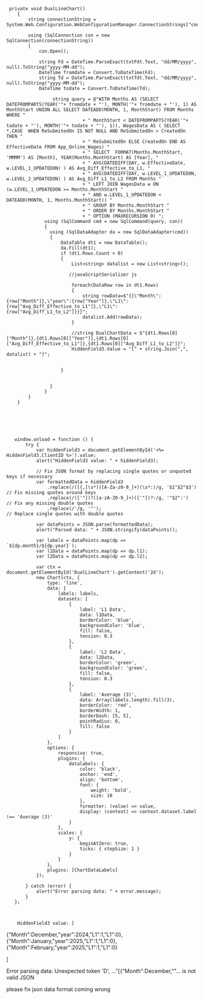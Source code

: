      private void DualLineChart()
        {
            string connectionString = System.Web.Configuration.WebConfigurationManager.ConnectionStrings["connect"].ConnectionString;

            using (SqlConnection con = new SqlConnection(connectionString))
            {
                con.Open();

                string Fd = DateTime.ParseExact(txtFdt.Text, "dd/MM/yyyy", null).ToString("yyyy-MM-dd");
                DateTime fromdate = Convert.ToDateTime(Fd);
                string Td = DateTime.ParseExact(txtTdt.Text, "dd/MM/yyyy", null).ToString("yyyy-MM-dd");
                DateTime todate = Convert.ToDateTime(Td);

                     string query = @"WITH Months AS (SELECT DATEFROMPARTS(YEAR('"+ fromdate + "'), MONTH('"+ fromdate + "'), 1) AS MonthStart UNION ALL SELECT DATEADD(MONTH, 1, MonthStart) FROM Months WHERE "
                                + " MonthStart < DATEFROMPARTS(YEAR('"+ todate + "'), MONTH('"+ todate + "'), 1)), WagesData AS ( SELECT *,CASE  WHEN ReSubmitedOn IS NOT NULL AND ReSubmitedOn > CreatedOn THEN "
                                + " ReSubmitedOn ELSE CreatedOn END AS EffectiveDate FROM App_Online_Wages) "
                                + " SELECT  FORMAT(Months.MonthStart, 'MMMM') AS [Month], YEAR(Months.MonthStart) AS [Year], "
                                + " AVG(DATEDIFF(DAY, w.EffectiveDate, w.LEVEL_1_UPDATEDON) ) AS Avg_Diff_Effective_to_L1, " 
                                + " AVG(DATEDIFF(DAY, w.LEVEL_1_UPDATEDON, w.LEVEL_2_UPDATEDON) ) AS Avg_Diff_L1_to_L2 FROM Months "
                                + " LEFT JOIN WagesData w ON (w.LEVEL_1_UPDATEDON >= Months.MonthStart "
                                + " AND w.LEVEL_1_UPDATEDON < DATEADD(MONTH, 1, Months.MonthStart)) "
                                + " GROUP BY Months.MonthStart "
                                + " ORDER BY Months.MonthStart "
                                + " OPTION (MAXRECURSION 0) ";
                  using (SqlCommand cmd = new SqlCommand(query, con))
                  {
                    using (SqlDataAdapter da = new SqlDataAdapter(cmd))
                    {
                        DataTable dt1 = new DataTable();
                        da.Fill(dt1);
                        if (dt1.Rows.Count > 0)
                        {
                            List<string> datalist = new List<string>();

                           //javaScriptSerializer js

                            foreach(DataRow row in dt1.Rows)
                            {
                                string rowData=$"{{\"Month\":{row["Month"]},\"year\":{row["Year"]},\"L1\":{row["Avg_Diff_Effective_to_L1"]},\"L1\":{row["Avg_Diff_L1_to_L2"]}}}";
                                datalist.Add(rowData);
                            }

                            //string DualChartData = $"{dt1.Rows[0]["Month"]},{dt1.Rows[0]["Year"]},{dt1.Rows[0]["Avg_Diff_Effective_to_L1"]},{dt1.Rows[0]["Avg_Diff_L1_to_L2"]}";
                            HiddenField3.Value = "[" + string.Join(",", datalist) + "]";


                        }


                    }
                  }
            }
        }






       window.onload = function () {
           try {
               var hiddenField3 = document.getElementById('<%= HiddenField3.ClientID %>').value;
               alert("HiddenField3 value: " + hiddenField3);

               // Fix JSON format by replacing single quotes or unquoted keys if necessary
               var formattedData = hiddenField3
                   .replace(/([{,]\s*)([A-Za-z0-9_]+)(\s*:)/g, '$1"$2"$3') // Fix missing quotes around keys
                   .replace(/(['"])?([a-zA-Z0-9_]+)(['"])?:/g, '"$2":')     // Fix any missing double quotes
                   .replace(/'/g, '"');                                     // Replace single quotes with double quotes

               var dataPoints = JSON.parse(formattedData);
               alert("Parsed data: " + JSON.stringify(dataPoints));

               var labels = dataPoints.map(dp => `${dp.month}/${dp.year}`);
               var l1Data = dataPoints.map(dp => dp.l1);
               var l2Data = dataPoints.map(dp => dp.l2);

               var ctx = document.getElementById('DualLineChart').getContext('2d');
               new Chart(ctx, {
                   type: 'line',
                   data: {
                       labels: labels,
                       datasets: [
                           {
                               label: 'L1 Data',
                               data: l1Data,
                               borderColor: 'blue',
                               backgroundColor: 'blue',
                               fill: false,
                               tension: 0.3
                           },
                           {
                               label: 'L2 Data',
                               data: l2Data,
                               borderColor: 'green',
                               backgroundColor: 'green',
                               fill: false,
                               tension: 0.3
                           },
                           {
                               label: 'Average (3)',
                               data: Array(labels.length).fill(3),
                               borderColor: 'red',
                               borderWidth: 1,
                               borderDash: [5, 5],
                               pointRadius: 0,
                               fill: false
                           }
                       ]
                   },
                   options: {
                       responsive: true,
                       plugins: {
                           datalabels: {
                               color: 'black',
                               anchor: 'end',
                               align: 'bottom',
                               font: {
                                   weight: 'bold',
                                   size: 10
                               },
                               formatter: (value) => value,
                               display: (context) => context.dataset.label !== 'Average (3)'
                           }
                       },
                       scales: {
                           y: {
                               beginAtZero: true,
                               ticks: { stepSize: 1 }
                           }
                       }
                   },
                   plugins: [ChartDataLabels]
               });

           } catch (error) {
               alert("Error parsing data: " + error.message);
           }
       };



        HiddenField3 value: [

{"Month":December,"year":2024,"L1":1,"L1":0},
{"Month":January,"year":2025,"L1":1,"L1":0},
{"Month":February,"year":2025,"L1":1,"L1":0}


]


Error parsing data: Unexpected token 'D', ..."[{"Month":December,""... is not valid JSON  

please fix json data format coming wrong
